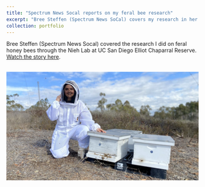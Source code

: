 ```yaml
---
title: "Spectrum News Socal reports on my feral bee research"
excerpt: "Bree Steffen (Spectrum News SoCal) covers my research in her news story<br/><img src='/images/me_with_ecr_bees.jpg'>"
collection: portfolio
---
```


Bree Steffen (Spectrum News Socal) covered the research I did on feral honey bees through the Nieh Lab at UC San Diego Elliot Chaparral Reserve. [Watch the story here](https://spectrumnews1.com/ca/la-west/environment/2024/01/17/study-shows-feral-bees-are-tough-guys-in-nature#). 

<br/><img src='/images/me_with_ecr_bees.jpg'>

